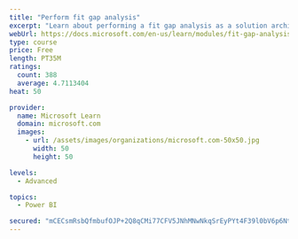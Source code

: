 ```yaml
---
title: "Perform fit gap analysis"
excerpt: "Learn about performing a fit gap analysis as a solution architect for Dynamics 365 and Microsoft Power Platform."
webUrl: https://docs.microsoft.com/en-us/learn/modules/fit-gap-analysis/
type: course
price: Free
length: PT35M
ratings:
  count: 388
  average: 4.7113404
heat: 50

provider:
  name: Microsoft Learn
  domain: microsoft.com
  images:
    - url: /assets/images/organizations/microsoft.com-50x50.jpg
      width: 50
      height: 50

levels:
  - Advanced

topics:
  - Power BI

secured: "mCECsmRsbQfmbufOJP+2Q8qCMi77CFV5JNhMNwNkqSrEyPYt4F39l0bV6p6Nto3MsH/ejQxe9cr43Dm7Qc55mBMwk5G1x2rxPlrFc5DlFATzfTm4xCAhvcGy2ak8YbSor7Y4Pp27hBjBaoTwlEdGAZGH2lXygZOHKkNqVcG58vleMOFoC2E3JMdvKuFOtb7BUaAC2w4hqFeWX5YRNpe+EaJgeape60iM2Wwh6c2L3m0c88wOn8/LCoheq8i3pwJtSpkhD9xiNhhuifW7l1tdLtHiAtr5fC2A+cV8kIaIDH6aVu0zcAsh57lIS2Z/LIBYkWSmRXSlHi4ZBoS2OUIbFw0Kc+TjWW9tbysghTvn7luttiZLcL1luhYul3/U9s3ORhanN6PtXfz4MU7C06KtvJunu5VHKkWqn+UvJoDWvMA=;LQ3XW6MfGqTmd7g+hhvPBw=="
---
```


